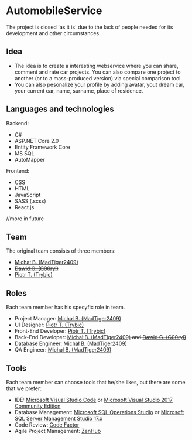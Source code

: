 # AutomobileService

<aside class="warning">
The project is closed 'as it is' due to the lack of people needed for its development and other circumstances.
</aside>

## Idea
* The idea is to create a interesting webservice where you can share, comment and rate car projects. You can also compare one project to another (or to a mass-produced version) via special comparison tool.
* You can also pesonalize your profile by adding avatar, yout dream car, your current car, name, surname, place of residence.


## Languages and technologies
Backend:
* C#
* ASP.NET Core 2.0
* Entity Framework Core
* MS SQL
* AutoMapper

Frontend:
* CSS
* HTML
* JavaScript
* SASS (.scss)
* React.js

//more in future

## Team
The original team consists of three members:
* <a href="https://github.com/MadTiger2409">Michał B. (MadTiger2409)</a>
* <s><a href="https://github.com/G00ryl">Dawid G. (G00ryl)</a></s>
* <a href="https://github.com/Trybic">Piotr T. (Trybic)</a>

## Roles
Each team member has his specyfic role in team.
* Project Manager: <a href="https://github.com/MadTiger2409">Michał B. (MadTiger2409)</a>
* UI Designer: <a href="https://github.com/Trybic">Piotr T. (Trybic)</a>
* Front-End Developer: <a href="https://github.com/Trybic">Piotr T. (Trybic)</a>
* Back-End Developer: <a href="https://github.com/MadTiger2409">Michał B. (MadTiger2409)</a><s> and <a href="https://github.com/G00ryl">Dawid G. (G00ryl)</a></s>
* Database Engineer: <a href="https://github.com/MadTiger2409">Michał B. (MadTiger2409)</a>
* QA Engineer: <a href="https://github.com/MadTiger2409">Michał B. (MadTiger2409)</a>

## Tools
Each team member can choose tools that he/she likes, but there are some that we prefer:
* IDE: <a href="https://code.visualstudio.com/">Microsoft Visual Studio Code</a> or <a href="https://www.visualstudio.com/downloads/">Microsoft Visual Studio 2017 Community Edition</a>
* Database Management: <a href="https://docs.microsoft.com/en-us/sql/sql-operations-studio/download">Microsoft SQL Operations Studio</a> or <a href="https://docs.microsoft.com/en-us/sql/ssms/download-sql-server-management-studio-ssms">Microsoft SQL Server Management Studio 17.x</a>
* Code Review: <a href="https://www.codefactor.io">Code Factor</a>
* Agile Project Management: <a href="https://www.zenhub.com/">ZenHub</a>
